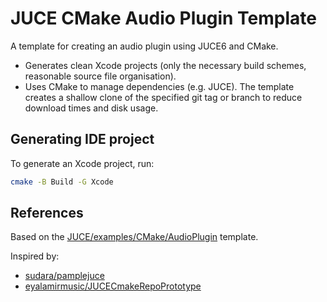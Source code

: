# JUCE CMake Audio Plugin Template

A template for creating an audio plugin using JUCE6 and CMake.

- Generates clean Xcode projects (only the necessary build schemes, reasonable source file organisation).
- Uses CMake to manage dependencies (e.g. JUCE). The template creates a shallow clone of the specified git tag or branch to reduce download times and disk usage.

## Generating IDE project

To generate an Xcode project, run:
```sh
cmake -B Build -G Xcode
```

## References

Based on the [JUCE/examples/CMake/AudioPlugin](https://github.com/juce-framework/JUCE/tree/master/examples/CMake/AudioPlugin) template.

Inspired by:
- [sudara/pamplejuce](https://github.com/sudara/pamplejuce)
- [eyalamirmusic/JUCECmakeRepoPrototype](https://github.com/eyalamirmusic/JUCECmakeRepoPrototype)